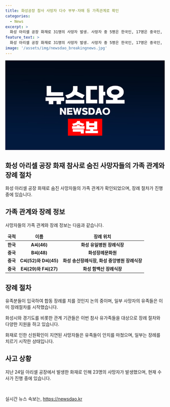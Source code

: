 ```yaml
---
title: 화성공장 참사 사망자 다수 부부·자매 등 가족관계로 확인
categories:
  - News
excerpt: >
  화성 아리셀 공장 화재로 31명의 사망자 발생. 사망자 중 5명은 한국인, 17명은 중국인, 1명은 라오스인. 한국 남성과 중국 여성 부부, 중국 여성 자매 등 관계 파악. 유족들은 합동장례 여부 결정 중. 사고로 인한 가족들에 대한 장례 및 심리상담 등의 다각적인 지원 진행 중. 고용부와 수사당국, 인력파견업체의 업무상과실치사상 및 중대재해처벌법 위반 혐의로 조사 중.
feature_text: >
  화성 아리셀 공장 화재로 31명의 사망자 발생. 사망자 중 5명은 한국인, 17명은 중국인, 1명은 라오스인. 한국 남성과 중국 여성 부부, 중국 여성 자매 등 관계 파악. 유족들은 합동장례 여부 결정 중. 사고로 인한 가족들에 대한 장례 및 심리상담 등의 다각적인 지원 진행 중. 고용부와 수사당국, 인력파견업체의 업무상과실치사상 및 중대재해처벌법 위반 혐의로 조사 중.
image: '/assets/img/newsdao_breakingnews.jpg'
---
```


<p><img src="/assets/img/newsdao_breakingnews.jpg" alt="implanttips 속보" /></p>

<h2 data-ke-size="size26">화성 아리셀 공장 화재 참사로 숨진 사망자들의 가족 관계와 장례 절차</h2>

<p data-ke-size="size16">화성 아리셀 공장 화재로 숨진 사망자들의 가족 관계가 확인되었으며, 장례 절차가 진행 중에 있습니다.</p>

<h2 data-ke-size="size24">가족 관계와 장례 정보</h2>

<p data-ke-size="size16">사망자들의 가족 관계와 장례 정보는 다음과 같습니다.</p>

<table>
    <thead>
        <tr>
            <td style="text-align: center; height: 17px;"><b>국적</b></td>
            <td style="text-align: center; height: 17px;"><b>이름</b></td>
            <td style="text-align: center; height: 17px;"><b>장례 위치</b></td>
        </tr>
    </thead>
    <tbody>
        <tr>
            <td style="text-align: center; height: 17px;"><b>한국</b></td>
            <td style="text-align: center; height: 17px;"><b>A씨(46)</b></td>
            <td style="text-align: center; height: 17px;"><b>화성 유일병원 장례식장</b></td>
        </tr>
        <tr>
            <td style="text-align: center; height: 17px;"><b>중국</b></td>
            <td style="text-align: center; height: 17px;"><b>B씨(48)</b></td>
            <td style="text-align: center; height: 17px;"><b>화성장례문화원</b></td>
        </tr>
        <tr>
            <td style="text-align: center; height: 17px;"><b>중국</b></td>
            <td style="text-align: center; height: 17px;"><b>C씨(52)와 D씨(45)</b></td>
            <td style="text-align: center; height: 17px;"><b>화성 송산장례식장, 화성 중앙병원 장례식장</b></td>
        </tr>
        <tr>
            <td style="text-align: center; height: 17px;"><b>중국</b></td>
            <td style="text-align: center; height: 17px;"><b>E씨(29)와 F씨(27)</b></td>
            <td style="text-align: center; height: 17px;"><b>화성 함백산 장례식장</b></td>
        </tr>
    </tbody>
</table>

<h2 data-ke-size="size24">장례 절차</h2>

<p data-ke-size="size16">유족분들이 입국하여 합동 장례를 치를 것인지 논의 중이며, 일부 사망자의 유족들은 이미 장례절차를 시작했습니다.</p>

<p data-ke-size="size16">화성시와 경기도를 비롯한 관계 기관들은 이번 참사 유가족들을 대상으로 장례 절차와 다양한 지원을 하고 있습니다.</p>

<p data-ke-size="size16">화재로 인한 신원확인이 지연된 사망자들은 유족들이 안치를 마쳤으며, 일부는 장례를 치르기 시작한 상태입니다.</p>

<h2 data-ke-size="size24">사고 상황</h2>

<p data-ke-size="size16">지난 24일 아리셀 공장에서 발생한 화재로 인해 23명의 사망자가 발생했으며, 현재 수사가 진행 중에 있습니다.</p>

<p data-ke-size="size16">&nbsp;</p>
실시간 뉴스 속보는, <a href="https://newsdao.kr" rel="dofollow">https://newsdao.kr</a>


